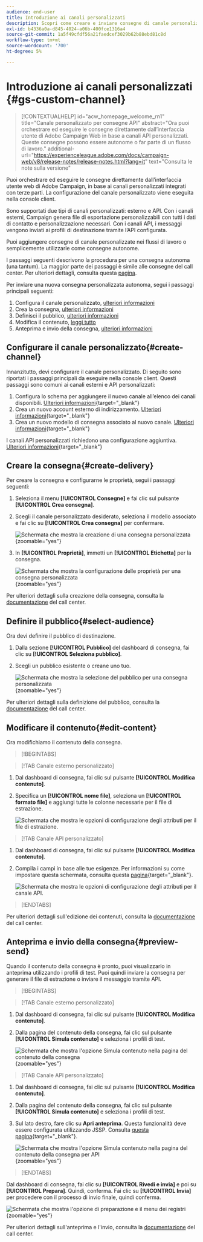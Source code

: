 ```yaml
---
audience: end-user
title: Introduzione ai canali personalizzati
description: Scopri come creare e inviare consegne di canale personalizzate con Adobe Campaign Web
exl-id: b4336a0a-d845-4024-a06b-400fce1316a4
source-git-commit: 1a5f49cfdf56a21faedcef3029b62b88ebd81c8d
workflow-type: tm+mt
source-wordcount: '700'
ht-degree: 5%

---
```


# Introduzione ai canali personalizzati {#gs-custom-channel}

>[!CONTEXTUALHELP]
>id="acw_homepage_welcome_rn1"
>title="Canale personalizzato per consegne API"
>abstract="Ora puoi orchestrare ed eseguire le consegne direttamente dall’interfaccia utente di Adobe Campaign Web in base a canali API personalizzati. Queste consegne possono essere autonome o far parte di un flusso di lavoro."
>additional-url="https://experienceleague.adobe.com/docs/campaign-web/v8/release-notes/release-notes.html?lang=it" text="Consulta le note sulla versione"

Puoi orchestrare ed eseguire le consegne direttamente dall’interfaccia utente web di Adobe Campaign, in base ai canali personalizzati integrati con terze parti. La configurazione del canale personalizzato viene eseguita nella console client.

Sono supportati due tipi di canali personalizzati: esterno e API. Con i canali esterni, Campaign genera file di esportazione personalizzabili con tutti i dati di contatto e personalizzazione necessari. Con i canali API, i messaggi vengono inviati ai profili di destinazione tramite l’API configurata.

Puoi aggiungere consegne di canale personalizzate nei flussi di lavoro o semplicemente utilizzarle come consegne autonome.

I passaggi seguenti descrivono la procedura per una consegna autonoma (una tantum). La maggior parte dei passaggi è simile alle consegne del call center. Per ulteriori dettagli, consulta questa [pagina](../call-center/create-call-center.md).

Per inviare una nuova consegna personalizzata autonoma, segui i passaggi principali seguenti:

1. Configura il canale personalizzato, [ulteriori informazioni](#create-channel)
1. Crea la consegna, [ulteriori informazioni](#create-delivery)
1. Definisci il pubblico, [ulteriori informazioni](#select-audience)
1. Modifica il contenuto, [leggi tutto](#edit-content)
1. Anteprima e invio della consegna, [ulteriori informazioni](#preview-send)

## Configurare il canale personalizzato{#create-channel}

Innanzitutto, devi configurare il canale personalizzato. Di seguito sono riportati i passaggi principali da eseguire nella console client. Questi passaggi sono comuni ai canali esterni e API personalizzati:

1. Configura lo schema per aggiungere il nuovo canale all’elenco dei canali disponibili. [Ulteriori informazioni](https://experienceleague.adobe.com/docs/campaign/campaign-v8/send/custom-channel.html?lang=it#configure-schema){target="_blank"}
1. Crea un nuovo account esterno di indirizzamento. [Ulteriori informazioni](https://experienceleague.adobe.com/docs/campaign/campaign-v8/send/custom-channel.html?lang=it#reate-ext-account){target="_blank"}
1. Crea un nuovo modello di consegna associato al nuovo canale. [Ulteriori informazioni](https://experienceleague.adobe.com/docs/campaign/campaign-v8/send/custom-channel.html?lang=it#create-template){target="_blank"}

I canali API personalizzati richiedono una configurazione aggiuntiva. [Ulteriori informazioni](https://experienceleague.adobe.com/docs/campaign/campaign-v8/send/custom-channel.html?lang=it#api-additional){target="_blank"}

## Creare la consegna{#create-delivery}

Per creare la consegna e configurarne le proprietà, segui i passaggi seguenti:

1. Seleziona il menu **[!UICONTROL Consegne]** e fai clic sul pulsante **[!UICONTROL Crea consegna]**.

1. Scegli il canale personalizzato desiderato, seleziona il modello associato e fai clic su **[!UICONTROL Crea consegna]** per confermare.

   ![Schermata che mostra la creazione di una consegna personalizzata](assets/cus-create.png){zoomable="yes"}

1. In **[!UICONTROL Proprietà]**, immetti un **[!UICONTROL Etichetta]** per la consegna.

   ![Schermata che mostra la configurazione delle proprietà per una consegna personalizzata](assets/cus-properties.png){zoomable="yes"}

Per ulteriori dettagli sulla creazione della consegna, consulta la [documentazione](../call-center/create-call-center.md#create-delivery) del call center.

## Definire il pubblico{#select-audience}

Ora devi definire il pubblico di destinazione.

1. Dalla sezione **[!UICONTROL Pubblico]** del dashboard di consegna, fai clic su **[!UICONTROL Seleziona pubblico]**.

1. Scegli un pubblico esistente o creane uno tuo.

   ![Schermata che mostra la selezione del pubblico per una consegna personalizzata](assets/cc-audience2.png){zoomable="yes"}

Per ulteriori dettagli sulla definizione del pubblico, consulta la [documentazione](../call-center/create-call-center.md#select-audience) del call center.

## Modificare il contenuto{#edit-content}

Ora modifichiamo il contenuto della consegna.

>[!BEGINTABS]

>[!TAB Canale esterno personalizzato]

1. Dal dashboard di consegna, fai clic sul pulsante **[!UICONTROL Modifica contenuto]**.

1. Specifica un **[!UICONTROL nome file]**, seleziona un **[!UICONTROL formato file]** e aggiungi tutte le colonne necessarie per il file di estrazione.

   ![Schermata che mostra le opzioni di configurazione degli attributi per il file di estrazione.](assets/cc-content-attributes.png)

>[!TAB Canale API personalizzato]

1. Dal dashboard di consegna, fai clic sul pulsante **[!UICONTROL Modifica contenuto]**.

1. Compila i campi in base alle tue esigenze. Per informazioni su come impostare questa schermata, consulta questa [pagina](https://experienceleague.adobe.com/docs/campaign/campaign-v8/send/custom-channel.html?lang=it#api-additional-screen){target="_blank"}.

   ![Schermata che mostra le opzioni di configurazione degli attributi per il canale API.](assets/cc-content-attributes-api.png)

>[!ENDTABS]

Per ulteriori dettagli sull&#39;edizione dei contenuti, consulta la [documentazione](../call-center/create-call-center.md#edit-content) del call center.

## Anteprima e invio della consegna{#preview-send}

Quando il contenuto della consegna è pronto, puoi visualizzarlo in anteprima utilizzando i profili di test. Puoi quindi inviare la consegna per generare il file di estrazione o inviare il messaggio tramite API.

>[!BEGINTABS]

>[!TAB Canale esterno personalizzato]

1. Dal dashboard di consegna, fai clic sul pulsante **[!UICONTROL Modifica contenuto]**.

1. Dalla pagina del contenuto della consegna, fai clic sul pulsante **[!UICONTROL Simula contenuto]** e seleziona i profili di test.

   ![Schermata che mostra l&#39;opzione Simula contenuto nella pagina del contenuto della consegna](assets/cus-simulate.png){zoomable="yes"}

>[!TAB Canale API personalizzato]

1. Dal dashboard di consegna, fai clic sul pulsante **[!UICONTROL Modifica contenuto]**.

1. Dalla pagina del contenuto della consegna, fai clic sul pulsante **[!UICONTROL Simula contenuto]** e seleziona i profili di test.

1. Sul lato destro, fare clic su **Apri anteprima**. Questa funzionalità deve essere configurata utilizzando JSSP. Consulta [questa pagina](https://experienceleague.adobe.com/docs/campaign/campaign-v8/send/custom-channel.html?lang=it#api-additional-preview){target="_blank"}.

   ![Schermata che mostra l&#39;opzione Simula contenuto nella pagina del contenuto della consegna per API](assets/cus-simulate-api.png){zoomable="yes"}

>[!ENDTABS]

Dal dashboard di consegna, fai clic su **[!UICONTROL Rivedi e invia]** e poi su **[!UICONTROL Prepara]**. Quindi, conferma. Fai clic su **[!UICONTROL Invia]** per procedere con il processo di invio finale, quindi conferma.

![Schermata che mostra l&#39;opzione di preparazione e il menu dei registri](assets/cus-prepare.png){zoomable="yes"}

Per ulteriori dettagli sull&#39;anteprima e l&#39;invio, consulta la [documentazione](../call-center/create-call-center.md#preview-send) del call center.
